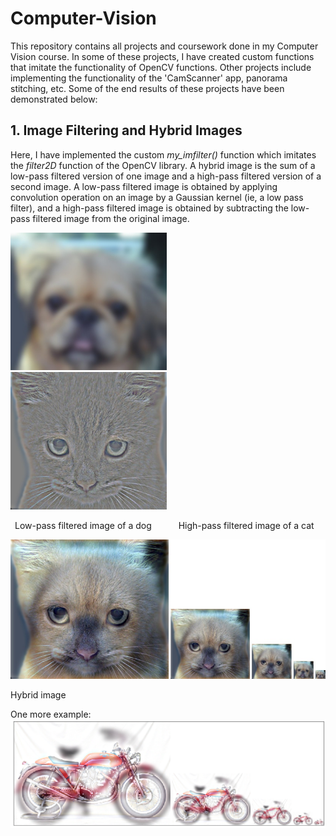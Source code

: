 # Computer-Vision

This repository contains all projects and coursework done in my Computer Vision course.
In some of these projects, I have created custom functions that imitate the functionality of OpenCV functions. Other projects include implementing the functionality of the 'CamScanner' app, panorama stitching, etc.
Some of the end results of these projects have been demonstrated below:

## 1. Image Filtering and Hybrid Images
 Here, I have implemented the custom <i>my_imfilter()</i> function which imitates the <i>filter2D</i> function of the OpenCV library. A hybrid image is the sum of a low-pass filtered version of one image and a high-pass filtered version of a second image. A low-pass filtered image is obtained by applying convolution operation on an image by a Gaussian kernel (ie, a low pass filter), and a high-pass filtered image is obtained by subtracting the low-pass filtered image from the original image.
<p float="left">
  <img src="/Images/low_frequencies.jpg" width="250" /> &emsp;
  <img src="/Images/high_frequencies.jpg" width="250" /> 
</p>
<p>
    <p>&ensp;Low-pass filtered image of a dog &emsp;&emsp;&ensp;
 High-pass filtered image of a cat</p>
</p>
<img src="/Images/pyramid.jpg" width="550" /> 
<p>Hybrid image</p>
One more example:
<img src="/Images/pyramid2.png" width="550" /> 
